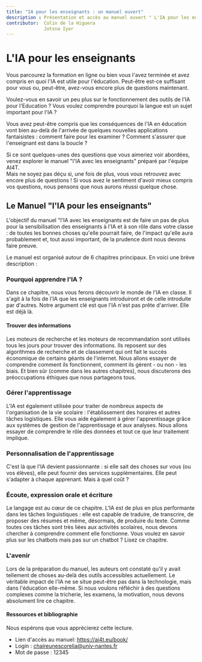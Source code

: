 ```yaml
---
title: "IA pour les enseignants : un manuel ouvert"
description : Présentation et accès au manuel ouvert " L'IA pour les enseignants".
contributor:  Colin de la Higuera
              Jotsna Iyer
---
```

# L'IA pour les enseignants

Vous parcourez la formation en ligne ou bien vous l'avez terminée et avez compris en quoi l'IA est utile pour l'éducation. Peut-être est-ce suffisant pour vous ou, peut-être, avez-vous encore plus de questions maintenant.

Voulez-vous en savoir un peu plus sur le fonctionnement des outils de l'IA pour l'Education ? Vous voulez comprendre pourquoi la langue est un sujet important pour l'IA ?

Vous avez peut-être compris que les conséquences de l'IA en éducation vont bien au-delà de l'arrivée de quelques nouvelles applications fantaisistes : comment faire pour les examiner ? Comment s'assurer que l'enseignant est dans la boucle ?

Si ce sont quelques-unes des questions que vous aimeriez voir abordées, venez explorer le manuel "l'IA avec les enseignants" préparé par l'équipe AI4T.  
Mais ne soyez pas déçu si, une fois de plus, vous vous retrouvez avec encore plus de questions ! Si vous avez le sentiment d'avoir mieux compris vos questions, nous pensons que nous aurons réussi quelque chose.

## Le Manuel "l'IA pour les enseignants"

L'objectif du manuel "l'IA avec les enseignants est de faire un pas de plus pour la sensibilisation des enseignants à l'IA et à son rôle dans votre classe : de toutes les bonnes choses qu'elle pourrait faire, de l'impact qu'elle aura probablement et, tout aussi important, de la prudence dont nous devons faire preuve.

Le manuel est organisé autour de 6 chapitres principaux. En voici une brève description :

### Pourquoi apprendre l'IA ?

Dans ce chapitre, nous vous ferons découvrir le monde de l'IA en classe.
Il s'agit à la fois de l'IA que les enseignants introduiront et de celle introduite par d'autres. Notre argument clé est que l'IA n'est pas prête d'arriver. Elle est déjà là.

#### Trouver des informations

Les moteurs de recherche et les moteurs de recommandation sont utilisés tous les jours pour trouver des informations. Ils reposent sur des algorithmes de recherche et de classement qui ont fait le succès économique de certains géants de l'internet. Nous allons essayer de comprendre comment ils fonctionnent, comment ils gèrent - ou non - les biais. Et bien sûr (comme dans les autres chapitres), nous discuterons des préoccupations éthiques que nous partageons tous.

### Gérer l'apprentissage

L'IA est également utilisée pour traiter de nombreux aspects de l'organisation de la vie scolaire : l'établissement des horaires et autres tâches logistiques. Elle vous aide également à gérer l'apprentissage grâce aux systèmes de gestion de l'apprentissage et aux analyses. Nous allons essayer de comprendre le rôle des données et tout ce que leur traitement implique.

### Personnalisation de l'apprentissage

C'est là que l'IA devient passionnante : si elle sait des choses sur vous (ou vos élèves), elle peut fournir des services supplémentaires. Elle peut s'adapter à chaque apprenant. Mais à quel coût ?

### Écoute, expression orale et écriture

Le langage est au cœur de ce chapitre. L'IA est de plus en plus performante dans les tâches linguistiques : elle est capable de traduire, de transcrire, de proposer des résumés et même, désormais, de produire du texte. Comme toutes ces tâches sont très liées aux activités scolaires, nous devons chercher à comprendre comment elle fonctionne. Vous voulez en savoir plus sur les chatbots mais pas sur un chatbot ? Lisez ce chapitre.

### L'avenir

Lors de la préparation du manuel, les auteurs ont constaté qu'il y avait tellement de choses au-delà des outils accessibles actuellement. Le véritable impact de l'IA ne se situe peut-être pas dans la technologie, mais dans l'éducation elle-même. Si nous voulons réfléchir à des questions complexes comme la tricherie, les examens, la motivation, nous devons absolument lire ce chapitre.

#### Ressources et bibliographie

Nous espérons que vous apprécierez cette lecture.  
- Lien d'accès au manuel: https://ai4t.eu/book/
- Login : chaireunescorelia@univ-nantes.fr
- Mot de passe : 12345
